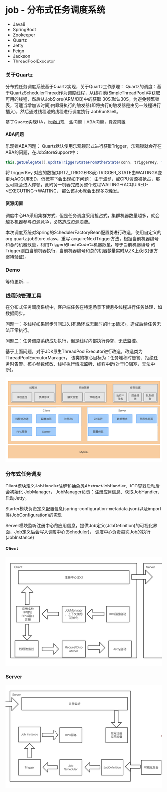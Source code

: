 # job - 分布式任务调度系统

* Java8
* SpringBoot
* Zookeeper
* Quartz
* Jetty
* Feign
* Jackson
* ThreadPoolExecutor

### 关于Quartz

分布式任务调度系统基于Quartz实现，关于Quartz工作原理：
Quartz的调度：基于QuartzSchedulerThread作为调度线程，从线程池(SimpleThreadPool)中获取可用的线程，然后从JobStore(ARM/DB)中的获取
30S(默认30S，为避免频繁锁表，可适当增加该时间)内即将执行的触发器(即将执行的触发器是由另一线程进行插入)，然后通过线程池的线程进行调度执行
JobRunShell。


基于Quartz实现HA，也会出现一些问题：ABA问题，资源闲置

#### ABA问题
乐观锁ABA问题：
Quartz默认使用乐观锁形式进行获取Trigger，乐观锁就会存在ABA的问题，在JobStoreSupport中：

```java
this.getDelegate().updateTriggerStateFromOtherState(conn, triggerKey, "ACQUIRED", "WAITING");
```

将 triggerKey 对应的数据(QRTZ_TRIGGERS表)TRIGGER_STATE由WAITINGA变更为ACQUIRED，低概率下会出现如下问题：
由于波动，或CPU资源被抢占，那么可能会进入停顿，此时另一机器完成另整个过程WAITING->ACQUIRED->EXECUTING->WAITING，
那么该Job就会出现多次触发。

#### 资源闲置

调度中心HA采用集群方式，但是任务调度采用抢占式，集群机器数量越多，就会越多机器参与资源竞争，必然造成资源浪费。

本次调度系统对Spring的SchedulerFactoryBean配置类进行改造，使用自定义的org.quartz.jobStore.class，重写
acquireNextTrigger方法，根据当前机器编号和总的机器数量，利用Trigger的hashCode%机器数量，等于当前机器编号
的Trigger则由当前机器执行，当前机器编号和总的机器数量实时从ZK上获取(该方案待验证)。

### Demo

等待更新......

### 线程池管理工具

在分布式任务调度系统中，客户端任务在特定场景下使用多线程进行任务处理，如数据同步。

问题一：多线程如果同步时间过久(死循环或无超时的Http请求)，造成后续任务无法正常执行。

问题二：任务调度系统成功执行，但是线程内部执行异常，无法监控。

基于上面问题，对于JDK原生ThreadPoolExecutor进行改造，改造类为ThreadPoolExecutorManager，
该类的核心目标为：任务堆积时告警、拒绝任务时告警、核心参数修改、线程执行情况监听、线程中断(对于IO阻塞，无法中断)。

![image](image/ThreadPoolManager.png)

### 分布式任务调度

Client模块定义JobHandler注解和抽象类AbstractJobHandler，IOC容器启动后会初始化 JobManager，
JobManager负责：注册应用信息、获取JobHandler、启动Jetty。

Starter模块负责定义配置信息(spring-configuration-metadata.json)以及import类(JobConfiguration)的实现

Server模块监听注册中心的应用信息，提供Job定义(JobDefinition)的可视化界面，Job定义后会写入调度中心(Scheduler)，
调度中心负责每次Job的执行(JobInstance)

#### Client

![image](image/JobClient.png)


### Server

![image](image/JobServer.png)

